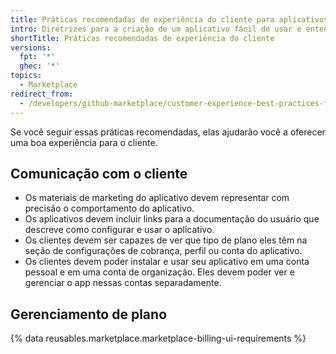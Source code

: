 ```yaml
---
title: Práticas recomendadas de experiência do cliente para aplicativos
intro: Diretrizes para a criação de um aplicativo fácil de usar e entender.
shortTitle: Práticas recomendadas de experiência do cliente
versions:
  fpt: '*'
  ghec: '*'
topics:
  - Marketplace
redirect_from:
  - /developers/github-marketplace/customer-experience-best-practices-for-apps
---
```


Se você seguir essas práticas recomendadas, elas ajudarão você a oferecer uma boa experiência para o cliente.

## Comunicação com o cliente

- Os materiais de marketing do aplicativo devem representar com precisão o comportamento do aplicativo.
- Os aplicativos devem incluir links para a documentação do usuário que descreve como configurar e usar o aplicativo.
- Os clientes devem ser capazes de ver que tipo de plano eles têm na seção de configurações de cobrança, perfil ou conta do aplicativo.
- Os clientes devem poder instalar e usar seu aplicativo em uma conta pessoal e em uma conta de organização. Eles devem poder ver e gerenciar o app nessas contas separadamente.

## Gerenciamento de plano

{% data reusables.marketplace.marketplace-billing-ui-requirements %}
